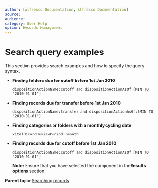 ```yaml
---
author: [Alfresco Documentation, Alfresco Documentation]
source: 
audience: 
category: User Help
option: Records Management
---
```


# Search query examples

This section provides search examples and how to specify the query syntax.

-   **Finding folders due for cutoff before 1st Jan 2010**

    `dispositionActionName:cutoff and dispositionActionAsOf:[MIN TO "2010-01-01"]`

-   **Finding records due for transfer before 1st Jan 2010**

    `dispositionActionName:transfer and dispositionActionAsOf:[MIN TO "2010-01-01"]`

-   **Finding categories or folders with a monthly cycling date**

    `vitalRecordReviewPeriod::month`

-   **Finding records due for cutoff before 1st Jan 2010**

    `dispositionActionName:cutoff and dispositionActionAsOf:[MIN TO "2010-01-01"]`

    **Note:** Ensure that you have selected the component in the**Results options** section.


**Parent topic:**[Searching records](../concepts/rm-search.md)

